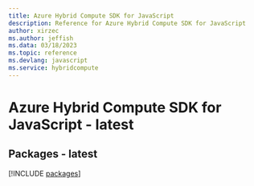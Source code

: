 ```yaml
---
title: Azure Hybrid Compute SDK for JavaScript
description: Reference for Azure Hybrid Compute SDK for JavaScript
author: xirzec
ms.author: jeffish
ms.data: 03/18/2023
ms.topic: reference
ms.devlang: javascript
ms.service: hybridcompute
---
```

# Azure Hybrid Compute SDK for JavaScript - latest
## Packages - latest
[!INCLUDE [packages](hybrid-compute-index.md)]